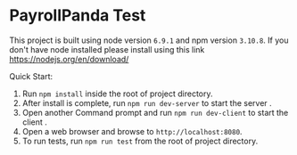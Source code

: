 # PayrollPanda Test

This project is built using node version ` 6.9.1 ` and npm version ` 3.10.8 `. If you don't have node installed please install using this link https://nodejs.org/en/download/

Quick Start:
1. Run ` npm install ` inside the root of project directory.
2. After install is complete, run ` npm run dev-server ` to start the server .
3. Open another Command prompt and run ` npm run dev-client ` to start the client .
4. Open a web browser and browse to ` http://localhost:8080 `.
5. To run tests, run ` npm run test ` from the root of project directory.
